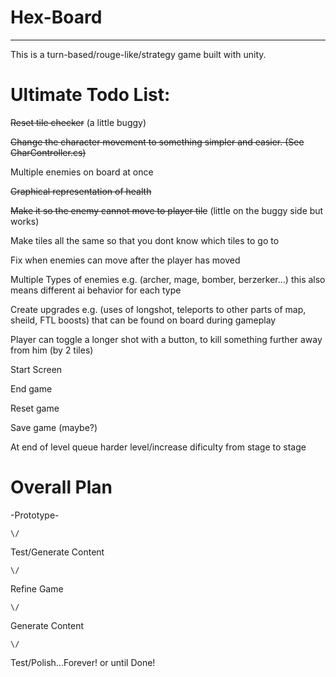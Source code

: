 **Hex-Board**
========================================================================================
__________________________________________________________________________________

This is a turn-based/rouge-like/strategy game built with unity.


**Ultimate Todo List:**
=======================================================================================
	
~~Reset tile checker~~ (a little buggy)

~~Change the character movement to something simpler and easier. (See CharController.cs)~~

Multiple enemies on board at once

~~Graphical representation of health~~

~~Make it so the enemy cannot move to player tile~~ (little on the buggy side but works)

Make tiles all the same so that you dont know which tiles to go to

Fix when enemies can move after the player has moved

Multiple Types of enemies e.g. (archer, mage, bomber, berzerker...) this also means different ai behavior for each type

Create upgrades e.g. (uses of longshot, teleports to other parts of map, sheild, FTL boosts) that can be found on board during gameplay

Player can toggle a longer shot with a button, to kill something further away from him (by 2 tiles)

Start Screen

End game

Reset game

Save game (maybe?)

At end of level queue harder level/increase dificulty from stage to stage


**Overall Plan**
==================================================================================

-Prototype-
 
 	\/

Test/Generate Content
  
  	\/
   
Refine Game

	\/
   
Generate Content

	\/
   
Test/Polish...Forever! or until Done!
 	 
